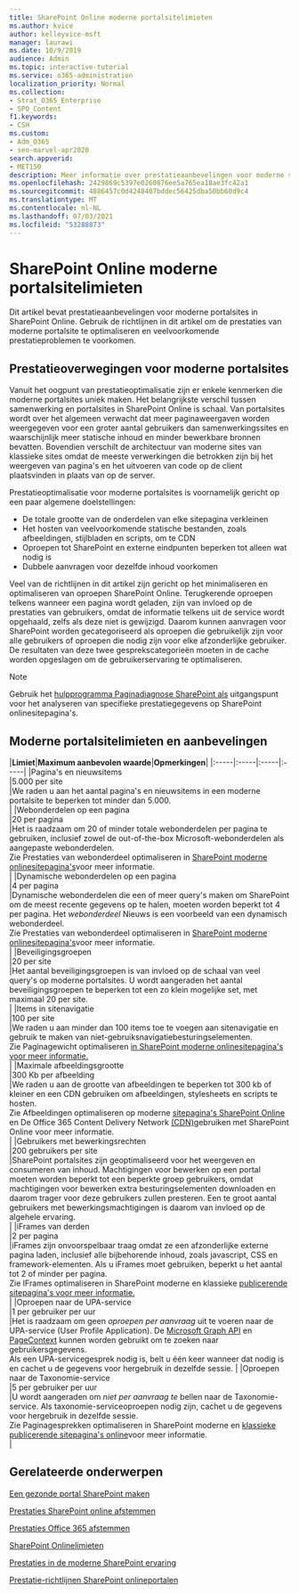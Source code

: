 ```yaml
---
title: SharePoint Online moderne portalsitelimieten
ms.author: kvice
author: kelleyvice-msft
manager: laurawi
ms.date: 10/9/2019
audience: Admin
ms.topic: interactive-tutorial
ms.service: o365-administration
localization_priority: Normal
ms.collection:
- Strat_O365_Enterprise
- SPO_Content
f1.keywords:
- CSH
ms.custom:
- Adm_O365
- seo-marvel-apr2020
search.appverid:
- MET150
description: Meer informatie over prestatieaanbevelingen voor moderne sites in SharePoint Online, zoals het beperken van oproepen tot Sharepoint en externe eindpunten.
ms.openlocfilehash: 2429869c5397e0260876ee5a765ea18ae3fc42a1
ms.sourcegitcommit: 4886457c0d4248407bddec56425dba50bb60d9c4
ms.translationtype: MT
ms.contentlocale: nl-NL
ms.lasthandoff: 07/03/2021
ms.locfileid: "53288873"
---
```

# <a name="sharepoint-online-modern-portal-site-limits"></a>SharePoint Online moderne portalsitelimieten

Dit artikel bevat prestatieaanbevelingen voor moderne portalsites in SharePoint Online. Gebruik de richtlijnen in dit artikel om de prestaties van moderne portalsite te optimaliseren en veelvoorkomende prestatieproblemen te voorkomen.

## <a name="performance-considerations-for-modern-portal-sites"></a>Prestatieoverwegingen voor moderne portalsites

Vanuit het oogpunt van prestatieoptimalisatie zijn er enkele kenmerken die moderne portalsites uniek maken. Het belangrijkste verschil tussen samenwerking en portalsites in SharePoint Online is schaal. Van portalsites wordt over het algemeen verwacht dat meer paginaweergaven worden weergegeven voor een groter aantal gebruikers dan samenwerkingssites en waarschijnlijk meer statische inhoud en minder bewerkbare bronnen bevatten. Bovendien verschilt de architectuur van moderne sites van klassieke sites omdat de meeste verwerkingen die betrokken zijn bij het weergeven van pagina's en het uitvoeren van code op de client plaatsvinden in plaats van op de server.

Prestatieoptimalisatie voor moderne portalsites is voornamelijk gericht op een paar algemene doelstellingen:

- De totale grootte van de onderdelen van elke sitepagina verkleinen
- Het hosten van veelvoorkomende statische bestanden, zoals afbeeldingen, stijlbladen en scripts, om te CDN
- Oproepen tot SharePoint en externe eindpunten beperken tot alleen wat nodig is
- Dubbele aanvragen voor dezelfde inhoud voorkomen

Veel van de richtlijnen in dit artikel zijn gericht op het minimaliseren en optimaliseren van oproepen SharePoint Online. Terugkerende oproepen telkens wanneer een pagina wordt geladen, zijn van invloed op de prestaties van gebruikers, omdat de informatie telkens uit de service wordt opgehaald, zelfs als deze niet is gewijzigd. Daarom kunnen aanvragen voor SharePoint worden gecategoriseerd als oproepen die gebruikelijk zijn voor alle gebruikers of oproepen die nodig zijn voor elke afzonderlijke gebruiker. De resultaten van deze twee gesprekscategorieën moeten in de cache worden opgeslagen om de gebruikerservaring te optimaliseren.

>[!NOTE]
>Gebruik het [hulpprogramma Paginadiagnose SharePoint als](./page-diagnostics-for-spo.md) uitgangspunt voor het analyseren van specifieke prestatiegegevens op SharePoint onlinesitepagina's.

## <a name="modern-portal-site-limits-and-recommendations"></a>Moderne portalsitelimieten en aanbevelingen

|**Limiet**|**Maximum aanbevolen waarde**|**Opmerkingen**|
|:-----|:-----|:-----|:-----|
|Pagina's en nieuwsitems  <br/> |5.000 per site  <br/> |We raden u aan het aantal pagina's en nieuwsitems in een moderne portalsite te beperken tot minder dan 5.000.  <br/> |
|Webonderdelen op een pagina  <br/> |20 per pagina  <br/> |Het is raadzaam om 20 of minder totale webonderdelen per pagina te gebruiken, inclusief zowel de out-of-the-box Microsoft-webonderdelen als aangepaste webonderdelen. <br/> Zie Prestaties van webonderdeel optimaliseren in [SharePoint moderne onlinesitepagina's](modern-web-part-optimization.md)voor meer informatie.  <br/> |
|Dynamische webonderdelen op een pagina  <br/> |4 per pagina  <br/> |Dynamische webonderdelen die een of meer query's maken om SharePoint om de meest recente gegevens op te halen, moeten worden beperkt tot 4 per pagina. Het _webonderdeel_ Nieuws is een voorbeeld van een dynamisch webonderdeel. <br/> Zie Prestaties van webonderdeel optimaliseren in [SharePoint moderne onlinesitepagina's](modern-web-part-optimization.md)voor meer informatie.    <br/> |
|Beveiligingsgroepen  <br/> |20 per site  <br/> |Het aantal beveiligingsgroepen is van invloed op de schaal van veel query's op moderne portalsites. U wordt aangeraden het aantal beveiligingsgroepen te beperken tot een zo klein mogelijke set, met maximaal 20 per site.  <br/> |
|Items in sitenavigatie  <br/> |100 per site  <br/> |We raden u aan minder dan 100 items toe te voegen aan sitenavigatie en gebruik te maken van niet-gebruiksnavigatiebesturingselementen.  <br/> Zie Paginagewicht optimaliseren [in SharePoint moderne onlinesitepagina's voor meer informatie.](modern-page-weight-optimization.md) <br/> |
|Maximale afbeeldingsgrootte  <br/> |300 Kb per afbeelding  <br/> |We raden u aan de grootte van afbeeldingen te beperken tot 300 kb of kleiner en een CDN gebruiken om afbeeldingen, stylesheets en scripts te hosten. <br/>Zie Afbeeldingen optimaliseren op moderne [sitepagina's SharePoint Online](modern-image-optimization.md) en De Office 365 Content Delivery Network [(CDN)](use-microsoft-365-cdn-with-spo.md)gebruiken met SharePoint Online voor meer informatie.  <br/> |
|Gebruikers met bewerkingsrechten  <br/> |200 gebruikers per site  <br/> |SharePoint portalsites zijn geoptimaliseerd voor het weergeven en consumeren van inhoud. Machtigingen voor bewerken op een portal moeten worden beperkt tot een beperkte groep gebruikers, omdat machtigingen voor bewerken extra besturingselementen downloaden en daarom trager voor deze gebruikers zullen presteren. Een te groot aantal gebruikers met bewerkingsmachtigingen is daarom van invloed op de algehele ervaring. <br/> |
|iFrames van derden  <br/> |2 per pagina  <br/> |iFrames zijn onvoorspelbaar traag omdat ze een afzonderlijke externe pagina laden, inclusief alle bijbehorende inhoud, zoals javascript, CSS en framework-elementen. Als u iFrames moet gebruiken, beperkt u het aantal tot 2 of minder per pagina.<br/> Zie IFrames optimaliseren in SharePoint moderne en klassieke [publicerende sitepagina's voor meer informatie.](modern-iframe-optimization.md) <br/> |
|Oproepen naar de UPA-service  <br/> |1 per gebruiker per uur  <br/> |Het is raadzaam om geen _oproepen per aanvraag_ uit te voeren naar de UPA-service (User Profile Application). De [Microsoft Graph API](/graph/call-api) en [PageContext](/javascript/api/sp-page-context/pagecontext) kunnen worden gebruikt om te zoeken naar gebruikersgegevens.  <br/> Als een UPA-servicegesprek nodig is, belt u één keer wanneer dat nodig is en cachet u de gegevens voor hergebruik in dezelfde sessie. |
|Oproepen naar de Taxonomie-service  <br/> |5 per gebruiker per uur  <br/> |U wordt aangeraden om _niet per aanvraag te_ bellen naar de Taxonomie-service. Als taxonomie-serviceoproepen nodig zijn, cachet u de gegevens voor hergebruik in dezelfde sessie. <br/> Zie Paginagesprekken optimaliseren in SharePoint moderne en [klassieke publicerende sitepagina's online](modern-page-call-optimization.md)voor meer informatie. <br/> |

## <a name="related-topics"></a>Gerelateerde onderwerpen

[Een gezonde portal SharePoint maken](/sharepoint/portal-health)

[Prestaties SharePoint online afstemmen](tune-sharepoint-online-performance.md)

[Prestaties Office 365 afstemmen](tune-microsoft-365-performance.md)

[SharePoint Onlinelimieten](/office365/servicedescriptions/sharepoint-online-service-description/sharepoint-online-limits)

[Prestaties in de moderne SharePoint ervaring](/sharepoint/modern-experience-performance)

[Prestatie-richtlijnen SharePoint onlineportalen](/sharepoint/dev/solution-guidance/portal-performance)
